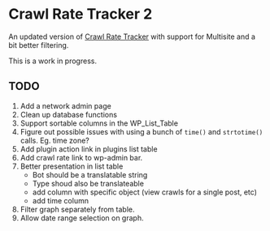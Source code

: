 Crawl Rate Tracker 2
====================

An updated version of [Crawl Rate Tracker](http://www.blogstorm.co.uk/wordpress-crawl-rate-tracker/) with support for Multisite and a bit better filtering.

This is a work in progress.

TODO
----

1. Add a network admin page
2. Clean up database functions
3. Support sortable columns in the WP_List_Table
4. Figure out possible issues with using a bunch of `time()` and `strtotime()` calls.  Eg. time zone?
5. Add plugin action link in plugins list table
6. Add crawl rate link to wp-admin bar.
7. Better presentation in list table
	* Bot should be a translatable string
	* Type shoud also be translateable
	* add column with specific object (view crawls for a single post, etc)
	* add time column
8. Filter graph separately from table.
9. Allow date range selection on graph.
